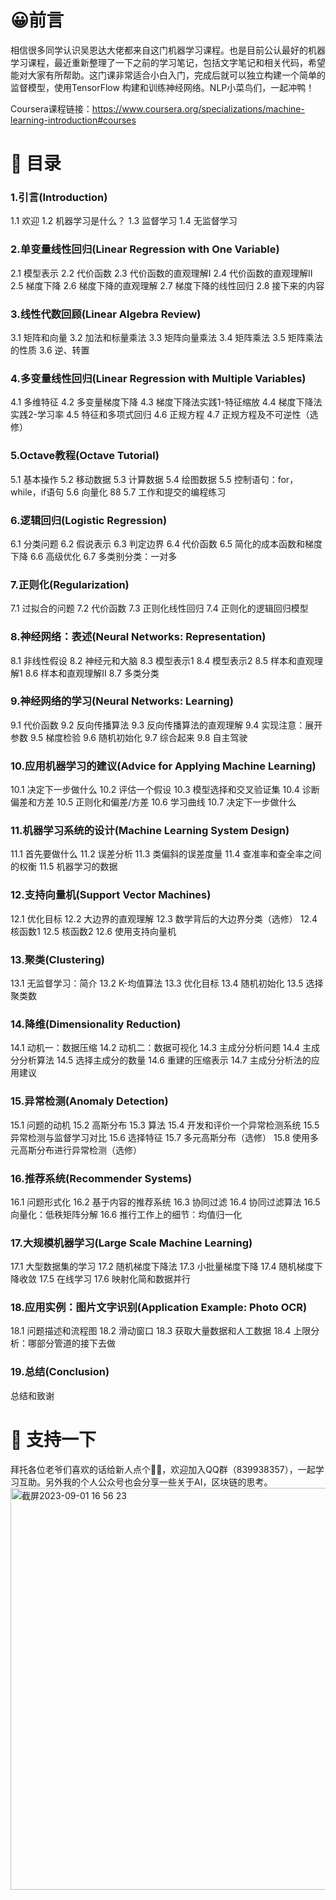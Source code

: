 # 😀前言

相信很多同学认识吴恩达大佬都来自这门机器学习课程。也是目前公认最好的机器学习课程，最近重新整理了一下之前的学习笔记，包括文字笔记和相关代码，希望能对大家有所帮助。这门课非常适合小白入门，完成后就可以独立构建一个简单的监督模型，使用TensorFlow 构建和训练神经网络。NLP小菜鸟们，一起冲鸭！

Coursera课程链接：https://www.coursera.org/specializations/machine-learning-introduction#courses

# 📔 目录

### 1.引言(Introduction)
1.1 欢迎
1.2 机器学习是什么？
1.3 监督学习
1.4 无监督学习

### 2.单变量线性回归(Linear Regression with One Variable)
2.1 模型表示
2.2 代价函数
2.3 代价函数的直观理解I
2.4 代价函数的直观理解II
2.5 梯度下降
2.6 梯度下降的直观理解
2.7 梯度下降的线性回归
2.8 接下来的内容

### 3.线性代数回顾(Linear Algebra Review)
3.1 矩阵和向量
3.2 加法和标量乘法
3.3 矩阵向量乘法
3.4 矩阵乘法
3.5 矩阵乘法的性质
3.6 逆、转置

### 4.多变量线性回归(Linear Regression with Multiple Variables)
4.1 多维特征
4.2 多变量梯度下降
4.3 梯度下降法实践1-特征缩放
4.4 梯度下降法实践2-学习率
4.5 特征和多项式回归
4.6 正规方程
4.7 正规方程及不可逆性（选修）

### 5.Octave教程(Octave Tutorial)
5.1 基本操作
5.2 移动数据
5.3 计算数据
5.4 绘图数据
5.5 控制语句：for，while，if语句
5.6 向量化 88
5.7 工作和提交的编程练习

### 6.逻辑回归(Logistic Regression)
6.1 分类问题
6.2 假说表示
6.3 判定边界
6.4 代价函数
6.5 简化的成本函数和梯度下降
6.6 高级优化
6.7 多类别分类：一对多

### 7.正则化(Regularization)
7.1 过拟合的问题
7.2 代价函数
7.3 正则化线性回归
7.4 正则化的逻辑回归模型

### 8.神经网络：表述(Neural Networks: Representation)
8.1 非线性假设
8.2 神经元和大脑
8.3 模型表示1
8.4 模型表示2
8.5 样本和直观理解1
8.6 样本和直观理解II
8.7 多类分类

### 9.神经网络的学习(Neural Networks: Learning)
9.1 代价函数
9.2 反向传播算法
9.3 反向传播算法的直观理解
9.4 实现注意：展开参数
9.5 梯度检验
9.6 随机初始化
9.7 综合起来
9.8 自主驾驶

### 10.应用机器学习的建议(Advice for Applying Machine Learning)
10.1 决定下一步做什么
10.2 评估一个假设
10.3 模型选择和交叉验证集
10.4 诊断偏差和方差
10.5 正则化和偏差/方差
10.6 学习曲线
10.7 决定下一步做什么

### 11.机器学习系统的设计(Machine Learning System Design)
11.1 首先要做什么
11.2 误差分析
11.3 类偏斜的误差度量
11.4 查准率和查全率之间的权衡
11.5 机器学习的数据

### 12.支持向量机(Support Vector Machines)
12.1 优化目标
12.2 大边界的直观理解
12.3 数学背后的大边界分类（选修）
12.4 核函数1
12.5 核函数2
12.6 使用支持向量机

### 13.聚类(Clustering)
13.1 无监督学习：简介
13.2 K-均值算法
13.3 优化目标
13.4 随机初始化
13.5 选择聚类数

### 14.降维(Dimensionality Reduction)
14.1 动机一：数据压缩
14.2 动机二：数据可视化
14.3 主成分分析问题
14.4 主成分分析算法
14.5 选择主成分的数量
14.6 重建的压缩表示
14.7 主成分分析法的应用建议

### 15.异常检测(Anomaly Detection)
15.1 问题的动机
15.2 高斯分布
15.3 算法
15.4 开发和评价一个异常检测系统
15.5 异常检测与监督学习对比
15.6 选择特征
15.7 多元高斯分布（选修）
15.8 使用多元高斯分布进行异常检测（选修）

### 16.推荐系统(Recommender Systems)
16.1 问题形式化
16.2 基于内容的推荐系统
16.3 协同过滤
16.4 协同过滤算法
16.5 向量化：低秩矩阵分解
16.6 推行工作上的细节：均值归一化

### 17.大规模机器学习(Large Scale Machine Learning)
17.1 大型数据集的学习
17.2 随机梯度下降法
17.3 小批量梯度下降
17.4 随机梯度下降收敛
17.5 在线学习
17.6 映射化简和数据并行

### 18.应用实例：图片文字识别(Application Example: Photo OCR)
18.1 问题描述和流程图
18.2 滑动窗口
18.3 获取大量数据和人工数据
18.4 上限分析：哪部分管道的接下去做

### 19.总结(Conclusion)
总结和致谢

# 🍗 支持一下
拜托各位老爷们喜欢的话给新人点个🌟🌟，欢迎加入QQ群（839938357），一起学习互助。另外我的个人公众号也会分享一些关于AI，区块链的思考。
<img width="643" alt="截屏2023-09-01 16 56 23" src="https://github.com/Ashley0324/-/assets/99146042/65fabfa0-95cb-4663-8b9e-4e1c8f28a084">







